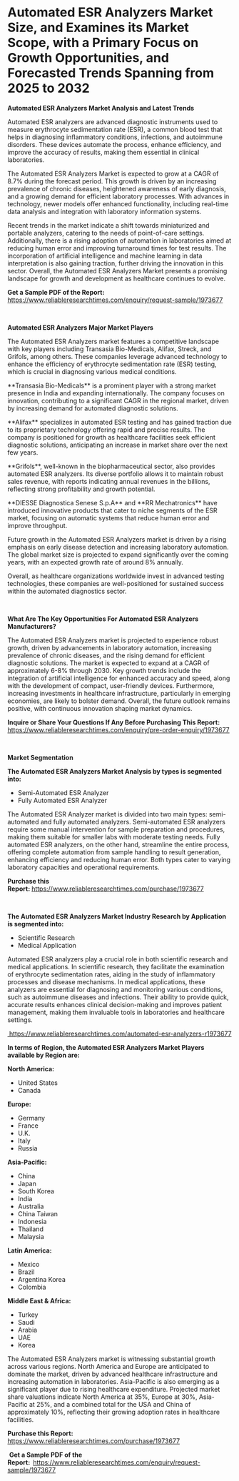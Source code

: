 <p><h1>Automated ESR Analyzers Market Size, and Examines its Market Scope, with a Primary Focus on Growth Opportunities, and Forecasted Trends Spanning from 2025 to 2032</h1></p><p><strong>Automated ESR Analyzers Market Analysis and Latest Trends</strong></p>
<p><p>Automated ESR analyzers are advanced diagnostic instruments used to measure erythrocyte sedimentation rate (ESR), a common blood test that helps in diagnosing inflammatory conditions, infections, and autoimmune disorders. These devices automate the process, enhance efficiency, and improve the accuracy of results, making them essential in clinical laboratories.</p><p>The Automated ESR Analyzers Market is expected to grow at a CAGR of 8.7% during the forecast period. This growth is driven by an increasing prevalence of chronic diseases, heightened awareness of early diagnosis, and a growing demand for efficient laboratory processes. With advances in technology, newer models offer enhanced functionality, including real-time data analysis and integration with laboratory information systems.</p><p>Recent trends in the market indicate a shift towards miniaturized and portable analyzers, catering to the needs of point-of-care settings. Additionally, there is a rising adoption of automation in laboratories aimed at reducing human error and improving turnaround times for test results. The incorporation of artificial intelligence and machine learning in data interpretation is also gaining traction, further driving the innovation in this sector. Overall, the Automated ESR Analyzers Market presents a promising landscape for growth and development as healthcare continues to evolve.</p></p>
<p><strong>Get a Sample PDF of the Report:&nbsp;</strong> <a href="https://www.reliableresearchtimes.com/enquiry/request-sample/1973677?utm_campaign=2007&utm_medium=2&utm_source=Github&utm_content=ia&utm_term=16042025&utm_id=automated-esr-analyzers">https://www.reliableresearchtimes.com/enquiry/request-sample/1973677</a></p>
<p>&nbsp;</p>
<p><strong>Automated ESR Analyzers Major Market Players</strong></p>
<p><p>The Automated ESR Analyzers market features a competitive landscape with key players including Transasia Bio-Medicals, Alifax, Streck, and Grifols, among others. These companies leverage advanced technology to enhance the efficiency of erythrocyte sedimentation rate (ESR) testing, which is crucial in diagnosing various medical conditions.</p><p>**Transasia Bio-Medicals** is a prominent player with a strong market presence in India and expanding internationally. The company focuses on innovation, contributing to a significant CAGR in the regional market, driven by increasing demand for automated diagnostic solutions.</p><p>**Alifax** specializes in automated ESR testing and has gained traction due to its proprietary technology offering rapid and precise results. The company is positioned for growth as healthcare facilities seek efficient diagnostic solutions, anticipating an increase in market share over the next few years.</p><p>**Grifols**, well-known in the biopharmaceutical sector, also provides automated ESR analyzers. Its diverse portfolio allows it to maintain robust sales revenue, with reports indicating annual revenues in the billions, reflecting strong profitability and growth potential.</p><p>**DIESSE Diagnostica Senese S.p.A** and **RR Mechatronics** have introduced innovative products that cater to niche segments of the ESR market, focusing on automatic systems that reduce human error and improve throughput.</p><p>Future growth in the Automated ESR Analyzers market is driven by a rising emphasis on early disease detection and increasing laboratory automation. The global market size is projected to expand significantly over the coming years, with an expected growth rate of around 8% annually. </p><p>Overall, as healthcare organizations worldwide invest in advanced testing technologies, these companies are well-positioned for sustained success within the automated diagnostics sector.</p></p>
<p>&nbsp;</p>
<p><strong>What Are The Key Opportunities For Automated ESR Analyzers Manufacturers?</strong></p>
<p><p>The Automated ESR Analyzers market is projected to experience robust growth, driven by advancements in laboratory automation, increasing prevalence of chronic diseases, and the rising demand for efficient diagnostic solutions. The market is expected to expand at a CAGR of approximately 6-8% through 2030. Key growth trends include the integration of artificial intelligence for enhanced accuracy and speed, along with the development of compact, user-friendly devices. Furthermore, increasing investments in healthcare infrastructure, particularly in emerging economies, are likely to bolster demand. Overall, the future outlook remains positive, with continuous innovation shaping market dynamics.</p></p>
<p><strong>Inquire or Share Your Questions If Any Before Purchasing This Report:</strong> <a href="https://www.reliableresearchtimes.com/enquiry/pre-order-enquiry/1973677?utm_campaign=2007&utm_medium=2&utm_source=Github&utm_content=ia&utm_term=16042025&utm_id=automated-esr-analyzers">https://www.reliableresearchtimes.com/enquiry/pre-order-enquiry/1973677</a></p>
<p>&nbsp;</p>
<p><strong>Market Segmentation</strong></p>
<p><strong>The Automated ESR Analyzers Market Analysis by types is segmented into:</strong></p>
<p><ul><li>Semi-Automated ESR Analyzer</li><li>Fully Automated ESR Analyzer</li></ul></p>
<p><p>The Automated ESR Analyzer market is divided into two main types: semi-automated and fully automated analyzers. Semi-automated ESR analyzers require some manual intervention for sample preparation and procedures, making them suitable for smaller labs with moderate testing needs. Fully automated ESR analyzers, on the other hand, streamline the entire process, offering complete automation from sample handling to result generation, enhancing efficiency and reducing human error. Both types cater to varying laboratory capacities and operational requirements.</p></p>
<p><strong>Purchase this Report:&nbsp;</strong><a href="https://www.reliableresearchtimes.com/purchase/1973677?utm_campaign=2007&utm_medium=2&utm_source=Github&utm_content=ia&utm_term=16042025&utm_id=automated-esr-analyzers">https://www.reliableresearchtimes.com/purchase/1973677</a></p>
<p>&nbsp;</p>
<p><strong>The Automated ESR Analyzers Market Industry Research by Application is segmented into:</strong></p>
<p><ul><li>Scientific Research</li><li>Medical Application</li></ul></p>
<p><p>Automated ESR analyzers play a crucial role in both scientific research and medical applications. In scientific research, they facilitate the examination of erythrocyte sedimentation rates, aiding in the study of inflammatory processes and disease mechanisms. In medical applications, these analyzers are essential for diagnosing and monitoring various conditions, such as autoimmune diseases and infections. Their ability to provide quick, accurate results enhances clinical decision-making and improves patient management, making them invaluable tools in laboratories and healthcare settings.</p></p>
<p><a href="https://www.reliableresearchtimes.com/automated-esr-analyzers-r1973677?utm_campaign=2007&utm_medium=2&utm_source=Github&utm_content=ia&utm_term=16042025&utm_id=automated-esr-analyzers">&nbsp;https://www.reliableresearchtimes.com/automated-esr-analyzers-r1973677</a></p>
<p><strong>In terms of Region, the Automated ESR Analyzers Market Players available by Region are:</strong></p>
<p>
    <p> <strong> North America: </strong>
        <ul>
            <li>United States</li>
            <li>Canada</li>
        </ul>
        </p> 
    <p> <strong> Europe: </strong>
        <ul>
            <li>Germany</li>
            <li>France</li>
            <li>U.K.</li>
            <li>Italy</li>
            <li>Russia</li>
        </ul>
        </p> 
    <p> <strong> Asia-Pacific: </strong>
        <ul>
            <li>China</li>
            <li>Japan</li>
            <li>South Korea</li>
            <li>India</li>
            <li>Australia</li>
            <li>China Taiwan</li>
            <li>Indonesia</li>
            <li>Thailand</li>
            <li>Malaysia</li>
        </ul>
        </p> 
    <p> <strong> Latin America: </strong>
        <ul>
            <li>Mexico</li>
            <li>Brazil</li>
            <li>Argentina Korea</li>
            <li>Colombia</li>
        </ul>
        </p> 
    <p> <strong> Middle East & Africa: </strong>
        <ul>
            <li>Turkey</li>
            <li>Saudi</li>
            <li>Arabia</li>
            <li>UAE</li>
            <li>Korea</li>
        </ul>
    </p>
    </p>
<p><p>The Automated ESR Analyzers market is witnessing substantial growth across various regions. North America and Europe are anticipated to dominate the market, driven by advanced healthcare infrastructure and increasing automation in laboratories. Asia-Pacific is also emerging as a significant player due to rising healthcare expenditure. Projected market share valuations indicate North America at 35%, Europe at 30%, Asia-Pacific at 25%, and a combined total for the USA and China of approximately 10%, reflecting their growing adoption rates in healthcare facilities.</p></p>
<p><strong>Purchase this Report: </strong><a href="https://www.reliableresearchtimes.com/purchase/1973677?utm_campaign=2007&utm_medium=2&utm_source=Github&utm_content=ia&utm_term=16042025&utm_id=automated-esr-analyzers">https://www.reliableresearchtimes.com/purchase/1973677</a></p>
<p>&nbsp;<strong>Get a Sample PDF of the Report:&nbsp;&nbsp;</strong><a href="https://www.reliableresearchtimes.com/enquiry/request-sample/1973677?utm_campaign=2007&utm_medium=2&utm_source=Github&utm_content=ia&utm_term=16042025&utm_id=automated-esr-analyzers">https://www.reliableresearchtimes.com/enquiry/request-sample/1973677</a></p>
<p><strong></strong></p>
<p><p></p><p></p><p></p></p>
